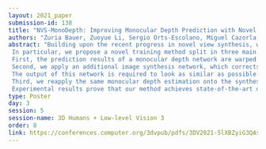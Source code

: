 ```yaml
---
layout: 2021_paper
submission-id: 138
title: "NVS-MonoDepth: Improving Monocular Depth Prediction with Novel View Synthesis"
authors: "Zuria Bauer, Zuoyue Li, Sergio Orts-Escolano, Miguel Cazorla, Marc Pollefeys and Martin R. Oswald"
abstract: "Building upon the recent progress in novel view synthesis, we propose its application to improve monocular depth estimation.
 In particular, we propose a novel training method split in three main steps.
 First, the prediction results of a monocular depth network are warped to an additional view point.
 Second, we apply an additional image synthesis network, which corrects and improves the quality of the warped RGB image.
 The output of this network is required to look as similar as possible to the ground-truth view by minimizing the pixel-wise RGB reconstruction error.
 Third, we reapply the same monocular depth estimation onto the synthesized second view point and ensure that the depth predictions are consistent with the associated ground truth depth.
 Experimental results prove that our method achieves state-of-the-art or comparable performance on the KITTI and NYU-Depth-v2 datasets with a lightweight and simple vanilla U-Net architecture."
type: Poster
day: 3
session: 5
session-name: 3D Humans + Low-level Vision 3
order: 8
link: https://conferences.computer.org/3dvpub/pdfs/3DV2021-5lXBZyiG3QAsRBKXHIjqU8/268800a848/268800a848.pdf
---
```

